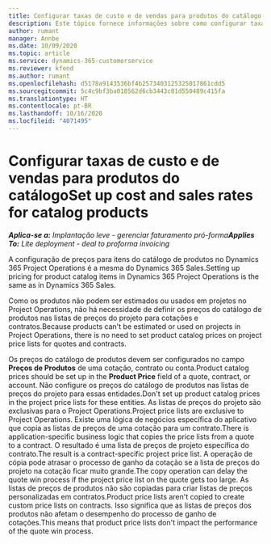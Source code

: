 ```yaml
---
title: Configurar taxas de custo e de vendas para produtos do catálogo
description: Este tópico fornece informações sobre como configurar taxas de custo e vendas para itens em um catálogo de produtos.
author: rumant
manager: Annbe
ms.date: 10/09/2020
ms.topic: article
ms.service: dynamics-365-customerservice
ms.reviewer: kfend
ms.author: rumant
ms.openlocfilehash: d5178a9143536bf4b2573403125325017861cdd5
ms.sourcegitcommit: 5c4c9bf3ba018562d6cb3443c01d550489c415fa
ms.translationtype: HT
ms.contentlocale: pt-BR
ms.lasthandoff: 10/16/2020
ms.locfileid: "4071495"
---
```

# <a name="set-up-cost-and-sales-rates-for-catalog-products"></a><span data-ttu-id="3a2e1-103">Configurar taxas de custo e de vendas para produtos do catálogo</span><span class="sxs-lookup"><span data-stu-id="3a2e1-103">Set up cost and sales rates for catalog products</span></span>

<span data-ttu-id="3a2e1-104">_**Aplica-se a:** Implantação leve - gerenciar faturamento pró-forma_</span><span class="sxs-lookup"><span data-stu-id="3a2e1-104">_**Applies To:** Lite deployment - deal to proforma invoicing_</span></span>


<span data-ttu-id="3a2e1-105">A configuração de preços para itens do catálogo de produtos no Dynamics 365 Project Operations é a mesma do Dynamics 365 Sales.</span><span class="sxs-lookup"><span data-stu-id="3a2e1-105">Setting up pricing for product catalog items in Dynamics 365 Project Operations is the same as in Dynamics 365 Sales.</span></span>

<span data-ttu-id="3a2e1-106">Como os produtos não podem ser estimados ou usados em projetos no Project Operations, não há necessidade de definir os preços do catálogo de produtos nas listas de preços do projeto para cotações e contratos.</span><span class="sxs-lookup"><span data-stu-id="3a2e1-106">Because products can't be estimated or used on projects in Project Operations, there is no need to set product catalog prices on project price lists for quotes and contracts.</span></span>

<span data-ttu-id="3a2e1-107">Os preços do catálogo de produtos devem ser configurados no campo **Preços de Produtos** de uma cotação, contrato ou conta.</span><span class="sxs-lookup"><span data-stu-id="3a2e1-107">Product catalog prices should be set up in the **Product Price** field of a quote, contract, or account.</span></span> <span data-ttu-id="3a2e1-108">Não configure os preços do catálogo de produtos nas listas de preços do projeto para essas entidades.</span><span class="sxs-lookup"><span data-stu-id="3a2e1-108">Don't set up product catalog prices in the project price lists for these entities.</span></span> <span data-ttu-id="3a2e1-109">As listas de preços do projeto são exclusivas para o Project Operations.</span><span class="sxs-lookup"><span data-stu-id="3a2e1-109">Project price lists are exclusive to Project Operations.</span></span> <span data-ttu-id="3a2e1-110">Existe uma lógica de negócios específica do aplicativo que copia as listas de preços de uma cotação para um contrato.</span><span class="sxs-lookup"><span data-stu-id="3a2e1-110">There is application-specific business logic that copies the price lists from a quote to a contract.</span></span> <span data-ttu-id="3a2e1-111">O resultado é uma lista de preços de projeto específica do contrato.</span><span class="sxs-lookup"><span data-stu-id="3a2e1-111">The result is a contract-specific project price list.</span></span> <span data-ttu-id="3a2e1-112">A operação de cópia pode atrasar o processo de ganho da cotação se a lista de preços do projeto na cotação ficar muito grande.</span><span class="sxs-lookup"><span data-stu-id="3a2e1-112">The copy operation can delay the quote win process if the project price list on the quote gets too large.</span></span> <span data-ttu-id="3a2e1-113">As listas de preços de produtos não são copiadas para criar listas de preços personalizadas em contratos.</span><span class="sxs-lookup"><span data-stu-id="3a2e1-113">Product price lists aren't copied to create custom price lists on contracts.</span></span> <span data-ttu-id="3a2e1-114">Isso significa que as listas de preços dos produtos não afetam o desempenho do processo de ganho de cotações.</span><span class="sxs-lookup"><span data-stu-id="3a2e1-114">This means that product price lists don't impact the performance of the quote win process.</span></span>
